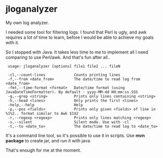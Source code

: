 # jloganalyzer

My own log analyzer.

I needed some tool for filtering logs. I found that Perl is ugly, and awk requires a lot of time to learn, 
before I would be able to achieve my goals with it.

So I stopped with Java. It takes less time to me to implement all I need comparing to use Perl/awk.
And that's fun after all..

```
 usage: jloganalyzer [options] file1 file2 ... fileN
 
 -cl,--count-lines             Counts printing lines
 -f,--from <date_from>         The date/time to read log from <date_from>
 -fmt,--time-format <format>   Date/time format (using JavaDateTimeFormatter). By default - yyyy-MM-dd HH:mm:ss.SSS
 -g,--grep <string>            Prints only lines containing <string>
 -h,--head <lines>             Only prints the first <lines>
 -help,--help                  Help
 -p,--pos <fields>             Prints only given <fields> of line in %1%2.. format similar to Awk $1$2
 -r,--regexp <regexp>          Prints only lines matching <regexp>
 -s,--silent                   Silent mode. Use with -cl
 -t,--to <date_to>             The date/time to read log to <date_to>
 ```
 
It's a command line tool, so it's possible to use it in scripts.
Use **mvn package** to create jar, and run it with java.
 
That's enough for me at the moment.
